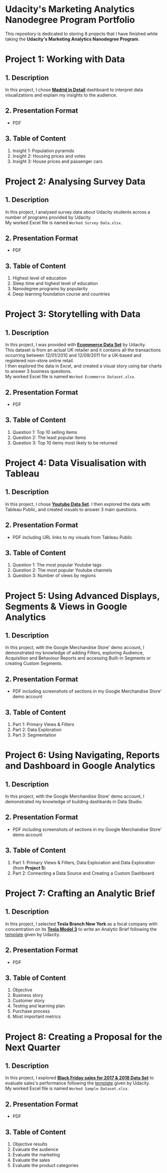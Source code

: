 # **Udacity's Marketing Analytics Nanodegree Program Portfolio**  
This repository is dedicated to storing 8 projects that I have finished while taking the **Udacity's Marketing Analytics Nanodegree Program**.
# **Project 1: Working with Data**

## 1. Description
In this project, I chose [**Madrid in Detail**](https://public.tableau.com/views/MadridInDetail/MadridinDetail?%3Aembed=y&%3Atoolbar=yes&%3AloadOrderID=0&%3Adisplay_count=y%3F%3Aembed&%3AshowVizHome=no) dashboard to interpret data visualizations and explain my insights to the audience.

## 2. Presentation Format
- PDF    

## 3. Table of Content
1. Insight 1: Population pyramids
2. Insight 2: Housing prices and votes
3. Insight 3: House prices and passenger cars

# **Project 2: Analysing Survey Data**

## 1. Description
In this project, I analysed survey data about Udacity students across a number of programs provided by Udacity.  
My worked Excel file is named `Worked Survey Data.xlsx`.

## 2. Presentation Format
- PDF  

## 3. Table of Content

1. Highest level of education
2. Sleep time and highest level of education
3. Nanodegree programs by popularity
4. Deep learning foundation course and countries

# **Project 3: Storytelling with Data**

## 1. Description
In this project, I was provided with [**Ecommerce Data Set**](https://docs.google.com/spreadsheets/d/12EPcAufhey6m0AmQ1nB4f5X1MaDdm81GAeKvCV16Dis/edit#gid=1973315735) by Udacity.  
This dataset is from an actual UK retailer and it contains all the transactions occurring between 12/01/2010 and 12/09/2011 for a UK-based and registered non-store online retail.  
I then explored the data in Excel, and created a visual story using bar charts to answer 3 business questions.  
My worked Excel file is named `Worked Ecommerce Dataset.xlsx`.

## 2. Presentation Format
- PDF    

## 3. Table of Content
1. Question 1: Top 10 selling items
2. Question 2: The least popular items
3. Question 3: Top 10 items most likely to be returned

# **Project 4: Data Visualisation with Tableau**

## 1. Description
In this project, I chose [**Youtube Data Set**](https://video.udacity-data.com/topher/2018/April/5ada7082_youtubedata/youtubedata.zip). 
I then explored the data with Tableau Public, and created visuals to answer 3 main questions.

## 2. Presentation Format
- PDF including URL links to my visuals  from Tableau Public   

## 3. Table of Content
1. Question 1: The most popular Youtube tags
2. Question 2: The most popular Youtube channels
3. Question 3: Number of views by regions

# **Project 5: Using Advanced Displays, Segments & Views in Google Analytics**

## 1. Description
In this project, with the Google Merchandise Store' demo account, I demonstrated my knowledge of adding Filters, exploring Audience, Acquisition and Behaviour Reports and accessing Built-in Segments or creating Custom Segments.

## 2. Presentation Format
- PDF including screenshots of sections in my Google Merchandise Store' demo account   

## 3. Table of Content
1. Part 1: Primary Views & Filters
2. Part 2: Data Exploration
3. Part 3: Segmentation

# **Project 6: Using Navigating, Reports and Dashboard in Google Analytics**

## 1. Description
In this project, with the Google Merchandise Store' demo account, I demonstrated my knowledge of building dashbards in Data Studio.

## 2. Presentation Format
- PDF including screenshots of sections in my Google Merchandise Store' demo account   

## 3. Table of Content
1. Part 1: Primary Views & Filters, Data Exploration and Data Exploration (from **Project 5**) 
2. Part 2: Connecting a Data Source and Creating a Custom Dashboard  

# **Project 7: Crafting an Analytic Brief**

## 1. Description
In this project, I selected **Tesla Branch New York** as a focal company with concentration on its [**Tesla Model 3**](https://www.tesla.com/model3) to write an Analytic Brief following the [template](https://docs.google.com/presentation/d/1frr3RPZEbUAH7zY_ZqxWQrjXfhe-f8PQBbDKP_XrB7c/edit) given by Udacity.

## 2. Presentation Format
- PDF  

## 3. Table of Content
1. Objective
2. Business story
3. Customer story
4. Testing and learning plan
5. Purchase process
6. Most important metrics

# **Project 8: Creating a Proposal for the Next Quarter**

## 1. Description
In this project, I explored [**Black Friday sales for 2017 & 2018 Data Set**](https://docs.google.com/spreadsheets/d/17as-K-mNyxk5mVWW8RBuUb4Nt4rTkGEskIb7tQC1YQs/edit#gid=406006439) to evaluate sales's performance following the [template](https://docs.google.com/presentation/d/1KchFCWMdzfCNhja4SkM2NO7nrGojPfkbG-iuoNKhTpE/edit#slide=id.g4f1f0843d9_0_80) given by Udacity.  
My worked Excel file is named `Worked Sample Dataset.xlsx`.

## 2. Presentation Format
- PDF  

## 3. Table of Content
1. Objective results
2. Evaluate the audience
3. Evaluate the marketing
4. Evaluate the sales
5. Evaluate the product categories